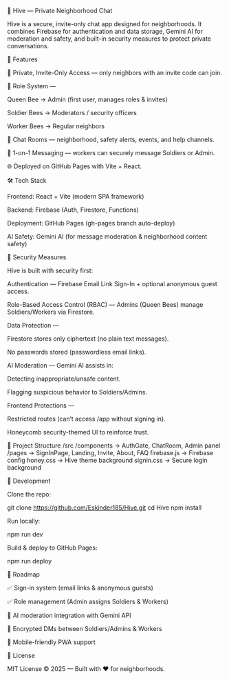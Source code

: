 🐝 Hive — Private Neighborhood Chat

Hive is a secure, invite-only chat app designed for neighborhoods.
It combines Firebase for authentication and data storage, Gemini AI for moderation and safety, and built-in security measures to protect private conversations.

🚀 Features

🔐 Private, Invite-Only Access — only neighbors with an invite code can join.

👑 Role System —

Queen Bee → Admin (first user, manages roles & invites)

Soldier Bees → Moderators / security officers

Worker Bees → Regular neighbors

💬 Chat Rooms — neighborhood, safety alerts, events, and help channels.

📩 1-on-1 Messaging — workers can securely message Soldiers or Admin.

🌐 Deployed on GitHub Pages with Vite + React.

🛠 Tech Stack

Frontend: React + Vite (modern SPA framework)

Backend: Firebase (Auth, Firestore, Functions)

Deployment: GitHub Pages (gh-pages branch auto-deploy)

AI Safety: Gemini AI (for message moderation & neighborhood content safety)

🔑 Security Measures

Hive is built with security first:

Authentication — Firebase Email Link Sign-In + optional anonymous guest access.

Role-Based Access Control (RBAC) — Admins (Queen Bees) manage Soldiers/Workers via Firestore.

Data Protection —

Firestore stores only ciphertext (no plain text messages).

No passwords stored (passwordless email links).

AI Moderation — Gemini AI assists in:

Detecting inappropriate/unsafe content.

Flagging suspicious behavior to Soldiers/Admins.

Frontend Protections —

Restricted routes (can’t access /app without signing in).

Honeycomb security-themed UI to reinforce trust.

📂 Project Structure
/src
  /components   → AuthGate, ChatRoom, Admin panel
  /pages        → SignInPage, Landing, Invite, About, FAQ
  firebase.js   → Firebase config
  honey.css     → Hive theme background
  signin.css    → Secure login background

🔧 Development

Clone the repo:

git clone https://github.com/Eskinder185/Hive.git
cd Hive
npm install


Run locally:

npm run dev


Build & deploy to GitHub Pages:

npm run deploy

🌟 Roadmap

✅ Sign-in system (email links & anonymous guests)

✅ Role management (Admin assigns Soldiers & Workers)

🚧 AI moderation integration with Gemini API

🚧 Encrypted DMs between Soldiers/Admins & Workers

🚧 Mobile-friendly PWA support

📜 License

MIT License © 2025 — Built with ❤️ for neighborhoods.
